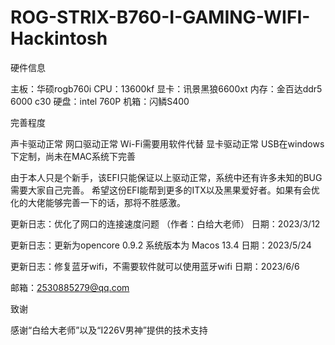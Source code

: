 # ROG-STRIX-B760-I-GAMING-WIFI-Hackintosh


硬件信息


主板：华硕rogb760i 
CPU：13600kf
显卡：讯景黑狼6600xt
内存：金百达ddr5 6000 c30
硬盘：intel 760P
机箱：闪鳞S400


完善程度


声卡驱动正常
网口驱动正常
Wi-Fi需要用软件代替
显卡驱动正常
USB在windows下定制，尚未在MAC系统下完善

由于本人只是个新手，该EFI只能保证以上驱动正常，系统中还有许多未知的BUG需要大家自己完善。
希望这份EFI能帮到更多的ITX以及黑果爱好者。如果有会优化的大佬能够完善一下的话，那将不胜感激。

更新日志：优化了网口的连接速度问题 （作者：白给大老师） 日期：2023/3/12


更新日志：更新为opencore 0.9.2 系统版本为 Macos 13.4 日期：2023/5/24

更新日志：修复蓝牙wifi，不需要软件就可以使用蓝牙wifi  日期：2023/6/6

邮箱：2530885279@qq.com

致谢


感谢“白给大老师”以及“I226V男神”提供的技术支持
